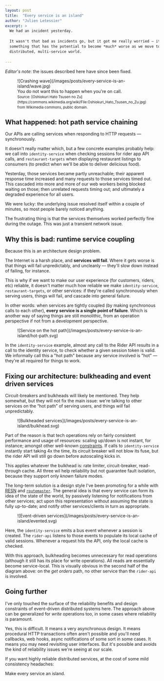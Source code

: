```yaml
---
layout: post
title:  "Every service is an island"
author: "Julien Letessier"
excerpt: >
  We had an incident yesterday.

  It wasn't that bad as incidents go, but it got me really worried — it's
  something that has the potential to become *much* worse as we move towards a
  distributed, multi-service world.

---
```


_Editor's note_: the issues described here have since been fixed.

<figure>
![Crashing wave](/images/posts/every-service-is-an-island/wave.jpg)
<figcaption>
You do not want this to happen when you're on call.
<br/><small>
Source: [Oshiokuri Hato Tsusen no Zu](https://commons.wikimedia.org/wiki/File:Oshiokuri_Hato_Tsusen_no_Zu.jpg) from Wikimedia commons, public domain.
</small>
</figcaption>
</figure>



## What happened: hot path service chaining

Our APIs are calling services when responding to HTTP requests — synchronously.

It doesn't really matter which, but a few concrete examples probably help: we
call into `identity-service` when checking sessions for rider app API calls, and
`restaurant-targets` when displaying restaurant listings to consumers (to
predict when we'll be able to deliver delicious food).

Yesterday, those services became partly unreachable; their apparent response
time increased and many requests to those services timed out. This cascaded into
more and more of our web workers being blocked waiting on those; then unrelated
requests timing out; and ultimately a degraded experience for all users.

We were lucky: the underlying issue resolved itself within a couple of minutes,
so most people barely noticed anything.

The frustrating thing is that the services themselves worked perfectly fine
during the outage. This was just a transient network issue.


## Why this is bad: runtime service coupling

Because this is an architecture design problem.

The Internet is a harsh place, and **services will fail**. Where it gets worse
is that things will fail unpredictably, and uncleanly — they'll slow down
instead of failing, for instance.

This is why if we want to make our user experience (for customers, riders, etc)
reliable, it doesn't matter much how reliable we make `identity-service`,
`restaurant-targets`, or other services: if they're called synchronously when
serving users, things will fail, and cascade into general failure.

In other words: when services are tightly coupled (by making synchronous calls
to each other), **every service is a single point of failure**. Which is another
way of saying things are still monolithic, from an operation perspective if not
from a development perspective.

<figure>
![Service on the hot path](/images/posts/every-service-is-an-island/hot-path.svg)
</figure>

In the `identity-service` example, almost any call to the Rider API results in
a call to the identity service, to check whether a given session token is valid.
We informally call this a "hot path" because any service involved is "hot" —
they're all required for things to work.



## Fixing our architecture: bulkheading and event driven services

Circuit-breakers and bulkheads will likely be mentioned. They help somewhat, but
they will not fix the main issue: we're talking to other services on the “hot
path” of serving users, and things *will* fail unpredictably.

<figure>
![Bulkheaded services](/images/posts/every-service-is-an-island/bulkhead.svg)
</figure>

Part of the reason is that tech operations rely on fairly consistent performance
and usage of resources: scaling up/down is not instant, for instance; amongst
other well-known
[constraints](https://en.wikipedia.org/wiki/Fallacies_of_distributed_computing).
If calls to `identity-service` instantly start taking 4x the time, its circuit
breaker will not blow its fuse, but the rider API will still go down before
autoscaling kicks in.

This applies whatever the bulkhead is: rate limiter, circuit-breaker,
read-through cache. All three wil help reliability but not guarantee fault
isolation, because they support only _known_ failure modes.


The long-term solution is a design style I've been promoting for a while with
[RESN](http://dec0de.me/2014/09/resn-routemaster) and
[`routemaster`](https://github.com/deliveroo/routemaster). The general idea is
that every service can form its idea of the state of the world, by passively
listening for notifications from other services; act upon this representation
without assuming the state is fully up-to-date; and notify other
services/clients in turn as appropriate.

<figure>
![Event-driven services](/images/posts/every-service-is-an-island/evented.svg)
</figure>

Here, the `identity-service` emits a bus event whenever a session is created.
The `rider-api` listens to those events to populate its local cache of valid
sessions. Whenever a request hits the API, only the local cache is checked.

With this approach, bulkheading becomes unnecessary for read operations
(although it still has its place for write operations). All reads are
essentially become service-local. This is visually obvious in the second half of
the diagram above: on the _get orders_ path, no other service than the
`rider-api` is involved.

## Going further

I've only touched the surface of the reliability benefits and design constraints
of event-driven distributed systems here. The approach above can be generalized
for _write_ operations too, in some cases where reliability is paramount.

Yes, this is difficult. It means a very asynchronous design. It means procedural
HTTP transactions often aren't possible and you'll need callbacks, web hooks,
async notifications of some sort in some cases. It means you may need revisiting
user interfaces.  But it's possible and avoids the kind of reliability issues
we're seeing at our scale.

If you want highly reliable distributed services, at the cost of some mild
consistency headaches:

Make every service an island.



